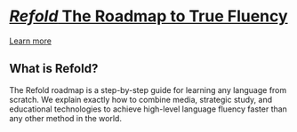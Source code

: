 # [_Refold_ The Roadmap to True Fluency](https://refold.la/)

[Learn more](https://refold.la/introduction)

## What is Refold?

The Refold roadmap is a step-by-step guide for learning any language from scratch. We explain exactly how to combine media, strategic study, and educational technologies to achieve high-level language fluency faster than any other method in the world.